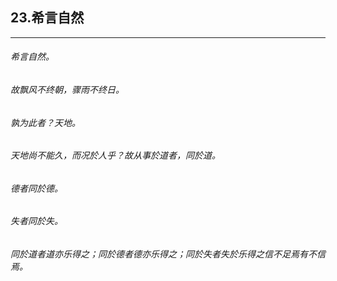 ## 23.希言自然
---


###### 希言自然。

###### 故飘风不终朝，骤雨不终日。

###### 孰为此者？天地。

###### 天地尚不能久，而况於人乎？故从事於道者，同於道。

###### 德者同於德。

###### 失者同於失。

###### 同於道者道亦乐得之；同於德者德亦乐得之；同於失者失於乐得之信不足焉有不信焉。

######  

